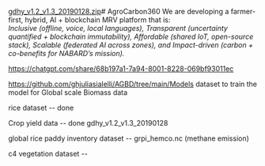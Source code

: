 [gdhy_v1.2_v1.3_20190128.zip](https://github.com/user-attachments/files/22079685/gdhy_v1.2_v1.3_20190128.zip)# AgroCarbon360
We are developing a farmer-first, hybrid, AI + blockchain MRV platform that is:  
*Inclusive (offline, voice, local languages),*
*Transparent (uncertainty quantified + blockchain immutability),*
*Affordable (shared IoT, open-source stack),*
*Scalable (federated AI across zones),  and*
*Impact-driven (carbon + co-benefits for NABARD’s mission).*


https://chatgpt.com/share/68b197a1-7a94-8001-8228-069bf93011ec


https://github.com/ghjuliasialelli/AGBD/tree/main/Models
dataset to train the model for Global scale Biomass data


rice dataset -- done 

Crop yield data -- done  gdhy_v1.2_v1.3_20190128

global rice paddy inventory dataset -- grpi_hemco.nc   (methane emission)

c4 vegetation dataset -- 


